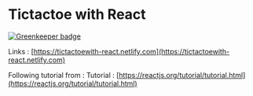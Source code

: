 # Tictactoe with React

[![Greenkeeper badge](https://badges.greenkeeper.io/fabilqis/react-tictactoe.svg)](https://greenkeeper.io/)

Links : [https://tictactoewith-react.netlify.com](https://tictactoewith-react.netlify.com)


Following tutorial from : 
Tutorial : [https://reactjs.org/tutorial/tutorial.html](https://reactjs.org/tutorial/tutorial.html)
